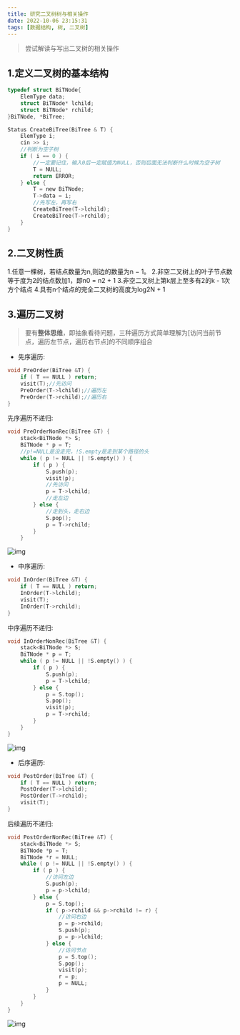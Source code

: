 ```yaml
---
title: 研究二叉树树与相关操作
date: 2022-10-06 23:15:31
tags: [数据结构, 树, 二叉树]
---
```

>尝试解读与写出二叉树的相关操作
<!-- more -->
1.定义二叉树的基本结构
-
```C
typedef struct BiTNode{
    ElemType data;
    struct BiTNode* lchild;
    struct BiTNode* rchild;
}BiTNode, *BiTree;

Status CreateBiTree(BiTree & T) {
    ElemType i;
    cin >> i;
    //判断为空子树
    if ( i == 0 ) {
        //一定要记住，输入0后一定赋值为NULL，否则后面无法判断什么时候为空子树
        T = NULL;
        return ERROR;
    } else {
        T = new BiTNode;
        T->data = i;
        //先写左，再写右
        CreateBiTree(T->lchild);
        CreateBiTree(T->rchild);
    }
}
```
2.二叉树性质
-

1.任意一棵树，若结点数量为n,则边的数量为n − 1。
2.非空二叉树上的叶子节点数等于度为2的结点数加1，即n0 = n2 + 1
3.非空二叉树上第k层上至多有2的k - 1次方个结点
4.具有n个结点的完全二叉树的高度为log2N + 1

3.遍历二叉树
-
> 要有**整体思维**，即抽象看待问题，三种遍历方式简单理解为[访问当前节点，遍历左节点，遍历右节点]的不同顺序组合
+ 先序遍历:
````C
void PreOrder(BiTree &T) {
    if ( T == NULL ) return;
    visit(T);//先访问
    PreOrder(T->lchild);//遍历左
    PreOrder(T->rchild);//遍历右
}
````
先序遍历不递归:
````C
void PreOrderNonRec(BiTree &T) {
    stack<BiTNode *> S;
    BiTNode * p = T;
    //p!=NULL是没走完，!S.empty是走到某个路径的头
    while ( p != NULL || !S.empty() ) {
        if ( p ) {
            S.push(p);
            visit(p);
            //先访问
            p = T->lchild;
            //走左边
        } else {
            //走到头，走右边
            S.pop();
            p = T->rchild;
        }
    }
````

![img](/pic/PreOrder.png)
+ 中序遍历:
````C
void InOrder(BiTree &T) {
    if ( T == NULL ) return;
    InOrder(T->lchild);
    visit(T);
    InOrder(T->rchild);
}
````
中序遍历不递归:
````C
void InOrderNonRec(BiTree &T) {
    stack<BiTNode *> S;
    BiTNode * p = T;
    while ( p != NULL || !S.empty() ) {
        if ( p ) {
            S.push(p);
            p = T->lchild;
        } else {
            p = S.top();
            S.pop();
            visit(p);
            p = T->rchild;
        }
    }
}
````

![img](/pic/InOrder.png)
+ 后序遍历:
````C
void PostOrder(BiTree &T) {
    if ( T == NULL ) return;
    PostOrder(T->lchild);
    PostOrder(T->rchild);
    visit(T);
}
````
后续遍历不递归: 
````C
void PostOrderNonRec(BiTree &T) {
    stack<BiTNode *> S;
    BiTNode *p = T;
    BiTNode *r = NULL;
    while ( p != NULL || !S.empty() ) {
        if ( p ) {
            //访问左边
            S.push(p);
            p = p->lchild;
        } else {
            p = S.top();
            if ( p->rchild && p->rchild != r) {
                //访问右边
                p = p->rchild;
                S.push(p);
                p = p->lchild;
            } else {
                //访问节点
                p = S.top();
                S.pop();
                visit(p);
                r = p;
                p = NULL;
            }
        }
    }
}
````
![img](/pic/PostOrder.png)
